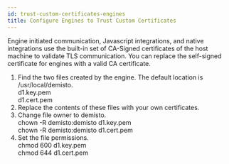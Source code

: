 ```yaml
---
id: trust-custom-certificates-engines
title: Configure Engines to Trust Custom Certificates
---
```

Engine initiated communication, Javascript integrations, and native integrations use the built-in set of CA-Signed certificates of the host machine to validate TLS communication.
You can replace the self-signed certificate for engines with a valid CA certificate.

1. Find the two files created by the engine. The default location is /usr/local/demisto.  
d1.key.pem  
d1.cert.pem   
3. Replace the contents of these files with your own certificates.
4. Change file owner to demisto.  
chown -R demisto:demisto d1.key.pem  
chown -R demisto:demisto d1.cert.pem
4. Set the file permissions.  
chmod 600 d1.key.pem  
chmod 644 d1.cert.pem
